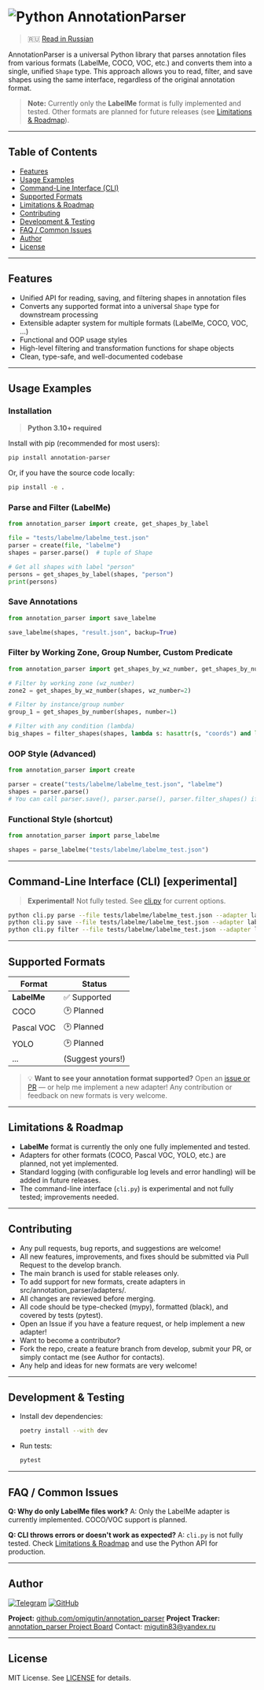 # ![Python](https://img.icons8.com/color/32/python.png) AnnotationParser

> 🇷🇺   [Read in Russian](README.ru.md)

AnnotationParser is a universal Python library that parses annotation files from various formats (LabelMe, COCO, VOC, etc.) and converts them into a single, unified `Shape` type.
This approach allows you to read, filter, and save shapes using the same interface, regardless of the original annotation format.

> **Note:**
> Currently only the **LabelMe** format is fully implemented and tested.
> Other formats are planned for future releases (see [Limitations & Roadmap](#limitations--roadmap)).

---

## Table of Contents

* [Features](#features)
* [Usage Examples](#usage-examples)
* [Command-Line Interface (CLI)](#command-line-interface-cli-experimental)
* [Supported Formats](#supported-formats)
* [Limitations & Roadmap](#limitations--roadmap)
* [Contributing](#contributing)
* [Development & Testing](#development--testing)
* [FAQ / Common Issues](#faq--common-issues)
* [Author](#author)
* [License](#license)

---

## Features

* Unified API for reading, saving, and filtering shapes in annotation files
* Converts any supported format into a universal `Shape` type for downstream processing
* Extensible adapter system for multiple formats (LabelMe, COCO, VOC, ...)
* Functional and OOP usage styles
* High-level filtering and transformation functions for shape objects
* Clean, type-safe, and well-documented codebase

---

## Usage Examples

### Installation

> **Python 3.10+ required**

Install with pip (recommended for most users):

```bash
pip install annotation-parser
```

Or, if you have the source code locally:

```bash
pip install -e .
```

### Parse and Filter (LabelMe)

```python
from annotation_parser import create, get_shapes_by_label

file = "tests/labelme/labelme_test.json"
parser = create(file, "labelme")
shapes = parser.parse()  # tuple of Shape

# Get all shapes with label "person"
persons = get_shapes_by_label(shapes, "person")
print(persons)
```

### Save Annotations

```python
from annotation_parser import save_labelme

save_labelme(shapes, "result.json", backup=True)
```

### Filter by Working Zone, Group Number, Custom Predicate

```python
from annotation_parser import get_shapes_by_wz_number, get_shapes_by_number, filter_shapes

# Filter by working zone (wz_number)
zone2 = get_shapes_by_wz_number(shapes, wz_number=2)

# Filter by instance/group number
group_1 = get_shapes_by_number(shapes, number=1)

# Filter with any condition (lambda)
big_shapes = filter_shapes(shapes, lambda s: hasattr(s, "coords") and len(s.coords) > 3)
```

### OOP Style (Advanced)

```python
from annotation_parser import create

parser = create("tests/labelme/labelme_test.json", "labelme")
shapes = parser.parse()
# You can call parser.save(), parser.parse(), parser.filter_shapes() if needed
```

### Functional Style (shortcut)

```python
from annotation_parser import parse_labelme

shapes = parse_labelme("tests/labelme/labelme_test.json")
```

---

## Command-Line Interface (CLI) \[experimental]

> **Experimental!** Not fully tested.
> See [cli.py](src/annotation_parser/cli.py) for current options.

```bash
python cli.py parse --file tests/labelme/labelme_test.json --adapter labelme
python cli.py save --file tests/labelme/labelme_test.json --adapter labelme --out result.json --backup
python cli.py filter --file tests/labelme/labelme_test.json --adapter labelme --label crop
```

---

## Supported Formats

| Format      | Status           |
| ----------- | ---------------- |
| **LabelMe** | ✅ Supported      |
| COCO        | 🕑 Planned       |
| Pascal VOC  | 🕑 Planned       |
| YOLO        | 🕑 Planned       |
| ...         | (Suggest yours!) |

> 💡 **Want to see your annotation format supported?**
> Open an [issue or PR](https://github.com/omigutin/annotation_parser/issues) — or help me implement a new adapter!
> Any contribution or feedback on new formats is very welcome.

---

## Limitations & Roadmap

* **LabelMe** format is currently the only one fully implemented and tested.
* Adapters for other formats (COCO, Pascal VOC, YOLO, etc.) are planned, not yet implemented.
* Standard logging (with configurable log levels and error handling) will be added in future releases.
* The command-line interface (`cli.py`) is experimental and not fully tested; improvements needed.

---

## Contributing

* Any pull requests, bug reports, and suggestions are welcome!
* All new features, improvements, and fixes should be submitted via Pull Request to the develop branch.
* The main branch is used for stable releases only.
* To add support for new formats, create adapters in src/annotation_parser/adapters/.
* All changes are reviewed before merging.
* All code should be type-checked (mypy), formatted (black), and covered by tests (pytest).
* Open an Issue if you have a feature request, or help implement a new adapter!
* Want to become a contributor?
* Fork the repo, create a feature branch from develop, submit your PR, or simply contact me (see Author for contacts).
* Any help and ideas for new formats are very welcome!

---

## Development & Testing

* Install dev dependencies:

  ```bash
  poetry install --with dev
  ```
* Run tests:

  ```bash
  pytest
  ```

---

## FAQ / Common Issues

**Q: Why do only LabelMe files work?**
A: Only the LabelMe adapter is currently implemented. COCO/VOC support is planned.

**Q: CLI throws errors or doesn't work as expected?**
A: `cli.py` is not fully tested. Check [Limitations & Roadmap](#limitations--roadmap) and use the Python API for production.

---

## Author

[![Telegram](https://img.shields.io/badge/-Telegram-26A5E4?style=flat\&logo=telegram\&logoColor=white)](https://t.me/omigutin)
[![GitHub](https://img.shields.io/badge/-GitHub-181717?style=flat\&logo=github\&logoColor=white)](https://github.com/omigutin)

**Project:** [github.com/omigutin/annotation\_parser](https://github.com/omigutin/annotation_parser)
**Project Tracker:** [annotation\_parser Project Board](https://github.com/users/omigutin/projects/2)
Contact: [migutin83@yandex.ru](mailto:migutin83@yandex.ru)

---

## License

MIT License.
See [LICENSE](LICENSE) for details.
